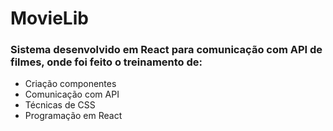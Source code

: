 <html>
<h1>MovieLib</h1>
<h3>Sistema desenvolvido em React para comunicação com API de filmes, onde foi feito o treinamento de:</h3>
<ul>
<li>Criação componentes</li>
<li>Comunicação com API</li>
<li>Técnicas de CSS</li>
<li>Programação em React</li>
</ul>
</html>
